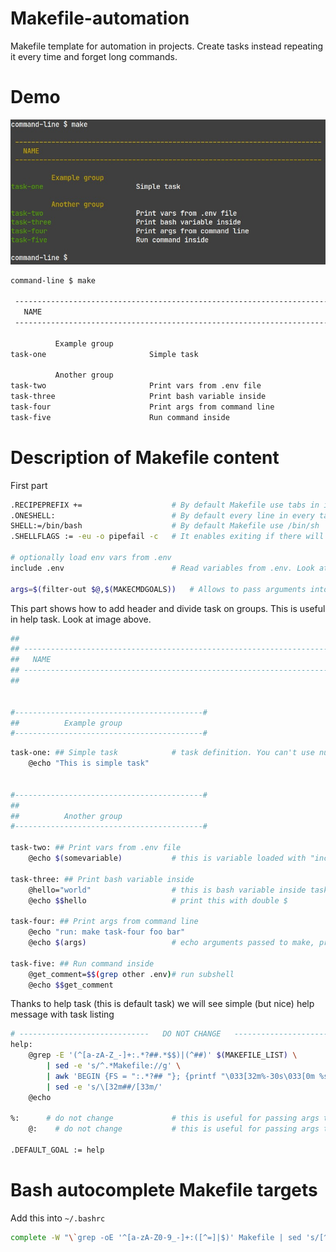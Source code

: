 Makefile-automation
===================

Makefile template for automation in projects. Create tasks instead repeating it every time and forget long commands.


Demo
====

![command-line.jpg](command-line.jpg)

```bash
command-line $ make
                             
 ---------------------------------------------------------------------------- 
   NAME                      
 ---------------------------------------------------------------------------- 
                             
          Example group      
task-one                       Simple task
                             
          Another group      
task-two                       Print vars from .env file
task-three                     Print bash variable inside
task-four                      Print args from command line
task-five                      Run command inside
```


Description of Makefile content
===============================

First part
```bash
.RECIPEPREFIX +=                    # By default Makefile use tabs in indentation. This command allow to use SPACES
.ONESHELL:                          # By default every line in every task in ran in separate shell. Thanks to this command, there is one shell per task
SHELL:=/bin/bash                    # By default Makefile use /bin/sh
.SHELLFLAGS := -eu -o pipefail -c   # It enables exiting if there will be error in pipe, eg. something | command | something_else

# optionally load env vars from .env
include .env                        # Read variables from .env. Look at task-two

args=$(filter-out $@,$(MAKECMDGOALS))   # Allows to pass arguments into make, eg. make TASK some args. Credits: https://stackoverflow.com/a/6273809
```

This part shows how to add header and divide task on groups. This is useful in help task. Look at image above.
```bash
##
## ----------------------------------------------------------------------------
##   NAME
## ----------------------------------------------------------------------------
##


#------------------------------------------#
##          Example group
#------------------------------------------#
```


```bash
task-one: ## Simple task            # task definition. You can't use number, because help task didn't show it
    @echo "This is simple task"


#------------------------------------------#
##
##          Another group
#------------------------------------------#

task-two: ## Print vars from .env file
    @echo $(somevariable)           # this is variable loaded with "include .env" 

task-three: ## Print bash variable inside
    @hello="world"                  # this is bash variable inside task
    @echo $$hello                   # print this with double $

task-four: ## Print args from command line
    @echo "run: make task-four foo bar"
    @echo $(args)                   # echo arguments passed to make, print this with $(xxx)

task-five: ## Run command inside
    @get_comment=$$(grep other .env)# run subshell
    @echo $$get_comment    
```


Thanks to help task (this is default task) we will see simple (but nice) help message with task listing
```bash
# -----------------------------   DO NOT CHANGE   -----------------------------
help:
    @grep -E '(^[a-zA-Z_-]+:.*?##.*$$)|(^##)' $(MAKEFILE_LIST) \
        | sed -e 's/^.*Makefile://g' \
        | awk 'BEGIN {FS = ":.*?## "}; {printf "\033[32m%-30s\033[0m %s\n", $$1, $$2}' \
        | sed -e 's/\[32m##/[33m/'
    @echo

%:      # do not change             # this is useful for passing args to make
    @:    # do not change           # this is useful for passing args to make

.DEFAULT_GOAL := help
```

Bash autocomplete Makefile targets
==================================

Add this into `~/.bashrc`
```bash
complete -W "\`grep -oE '^[a-zA-Z0-9_-]+:([^=]|$)' Makefile | sed 's/[^a-zA-Z0-9_-]*$//'\`" make
```